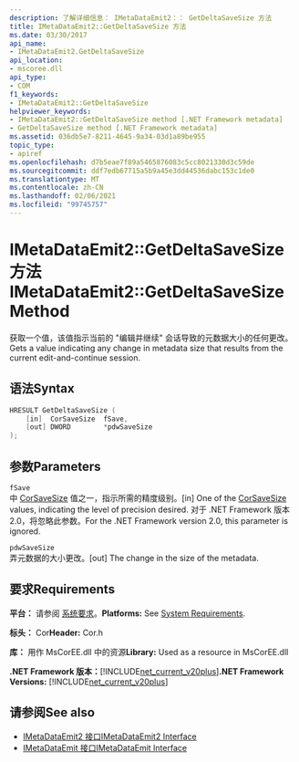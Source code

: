 ```yaml
---
description: 了解详细信息： IMetaDataEmit2：： GetDeltaSaveSize 方法
title: IMetaDataEmit2::GetDeltaSaveSize 方法
ms.date: 03/30/2017
api_name:
- IMetaDataEmit2.GetDeltaSaveSize
api_location:
- mscoree.dll
api_type:
- COM
f1_keywords:
- IMetaDataEmit2::GetDeltaSaveSize
helpviewer_keywords:
- IMetaDataEmit2::GetDeltaSaveSize method [.NET Framework metadata]
- GetDeltaSaveSize method [.NET Framework metadata]
ms.assetid: 036db5e7-8211-4645-9a34-03d1a89be955
topic_type:
- apiref
ms.openlocfilehash: d7b5eae7f89a5465876083c5cc8021330d3c59de
ms.sourcegitcommit: ddf7edb67715a5b9a45e3dd44536dabc153c1de0
ms.translationtype: MT
ms.contentlocale: zh-CN
ms.lasthandoff: 02/06/2021
ms.locfileid: "99745757"
---
```

# <a name="imetadataemit2getdeltasavesize-method"></a><span data-ttu-id="256bd-103">IMetaDataEmit2::GetDeltaSaveSize 方法</span><span class="sxs-lookup"><span data-stu-id="256bd-103">IMetaDataEmit2::GetDeltaSaveSize Method</span></span>

<span data-ttu-id="256bd-104">获取一个值，该值指示当前的 "编辑并继续" 会话导致的元数据大小的任何更改。</span><span class="sxs-lookup"><span data-stu-id="256bd-104">Gets a value indicating any change in metadata size that results from the current edit-and-continue session.</span></span>  
  
## <a name="syntax"></a><span data-ttu-id="256bd-105">语法</span><span class="sxs-lookup"><span data-stu-id="256bd-105">Syntax</span></span>  
  
```cpp  
HRESULT GetDeltaSaveSize (  
    [in]  CorSaveSize  fSave,  
    [out] DWORD        *pdwSaveSize  
);  
```  
  
## <a name="parameters"></a><span data-ttu-id="256bd-106">参数</span><span class="sxs-lookup"><span data-stu-id="256bd-106">Parameters</span></span>  

 `fSave`  
 <span data-ttu-id="256bd-107">中 [CorSaveSize](corsavesize-enumeration.md) 值之一，指示所需的精度级别。</span><span class="sxs-lookup"><span data-stu-id="256bd-107">[in] One of the [CorSaveSize](corsavesize-enumeration.md) values, indicating the level of precision desired.</span></span> <span data-ttu-id="256bd-108">对于 .NET Framework 版本2.0，将忽略此参数。</span><span class="sxs-lookup"><span data-stu-id="256bd-108">For the .NET Framework version 2.0, this parameter is ignored.</span></span>  
  
 `pdwSaveSize`  
 <span data-ttu-id="256bd-109">弄元数据的大小更改。</span><span class="sxs-lookup"><span data-stu-id="256bd-109">[out] The change in the size of the metadata.</span></span>  
  
## <a name="requirements"></a><span data-ttu-id="256bd-110">要求</span><span class="sxs-lookup"><span data-stu-id="256bd-110">Requirements</span></span>  

 <span data-ttu-id="256bd-111">**平台：** 请参阅 [系统要求](../../get-started/system-requirements.md)。</span><span class="sxs-lookup"><span data-stu-id="256bd-111">**Platforms:** See [System Requirements](../../get-started/system-requirements.md).</span></span>  
  
 <span data-ttu-id="256bd-112">**标头：** Cor</span><span class="sxs-lookup"><span data-stu-id="256bd-112">**Header:** Cor.h</span></span>  
  
 <span data-ttu-id="256bd-113">**库：** 用作 MsCorEE.dll 中的资源</span><span class="sxs-lookup"><span data-stu-id="256bd-113">**Library:** Used as a resource in MsCorEE.dll</span></span>  
  
 <span data-ttu-id="256bd-114">**.NET Framework 版本：**[!INCLUDE[net_current_v20plus](../../../../includes/net-current-v20plus-md.md)]</span><span class="sxs-lookup"><span data-stu-id="256bd-114">**.NET Framework Versions:** [!INCLUDE[net_current_v20plus](../../../../includes/net-current-v20plus-md.md)]</span></span>  
  
## <a name="see-also"></a><span data-ttu-id="256bd-115">请参阅</span><span class="sxs-lookup"><span data-stu-id="256bd-115">See also</span></span>

- [<span data-ttu-id="256bd-116">IMetaDataEmit2 接口</span><span class="sxs-lookup"><span data-stu-id="256bd-116">IMetaDataEmit2 Interface</span></span>](imetadataemit2-interface.md)
- [<span data-ttu-id="256bd-117">IMetaDataEmit 接口</span><span class="sxs-lookup"><span data-stu-id="256bd-117">IMetaDataEmit Interface</span></span>](imetadataemit-interface.md)
